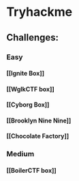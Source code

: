 # Tryhackme



## Challenges:

###  Easy

####  [[Ignite Box]]
#### [[WglkCTF box]]
#### [[Cyborg Box]]
#### [[Brooklyn Nine Nine]]
#### [[Chocolate Factory]]

### Medium
#### [[BoilerCTF box]]

